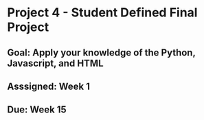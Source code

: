 # Project 4 - Student Defined Final Project

## Goal: Apply your knowledge of the Python, Javascript, and HTML
## Asssigned: Week 1
## Due: Week 15

